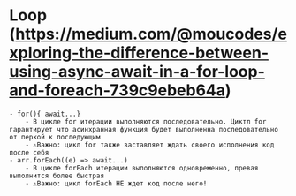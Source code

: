 # Loop (https://medium.com/@moucodes/exploring-the-difference-between-using-async-await-in-a-for-loop-and-foreach-739c9ebeb64a)
    - for(){ await...}
        - В цикле for итерации выполняются последовательно. Циктл for гарантирует что асинхранная функция будет выполненна последовательно от перкой к последующим
        - ⚠️Важно: цикл for также заставляет ждать своего исполнения код после себя
    - arr.forEach((e) => await...)
        - В цикле forEach итерации выполняются одновременно, превая выполнится более быстрая
        - ⚠️Важно: цикл forEach НЕ ждет код после него!

